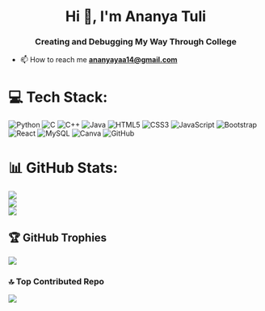<h1 align="center">Hi 👋, I'm Ananya Tuli</h1>
<h3 align="center">Creating and Debugging My Way Through College</h3>

- 📫 How to reach me **ananyayaa14@gmail.com**
# 💻 Tech Stack:
![Python](https://img.shields.io/badge/-Python-3776AB?logo=python&logoColor=white)
![C](https://img.shields.io/badge/-C-00599C?logo=c&logoColor=white)
![C++](https://img.shields.io/badge/-C++-00599C?logo=c%2B%2B&logoColor=white)
![Java](https://img.shields.io/badge/-Java-007396?logo=java&logoColor=white)
![HTML5](https://img.shields.io/badge/-HTML5-E34F26?logo=html5&logoColor=white)
![CSS3](https://img.shields.io/badge/-CSS3-1572B6?logo=css3&logoColor=white)
![JavaScript](https://img.shields.io/badge/-JavaScript-F7DF1E?logo=javascript&logoColor=black)
![Bootstrap](https://img.shields.io/badge/-Bootstrap-563D7C?logo=bootstrap&logoColor=white)
![React](https://img.shields.io/badge/-React-61DAFB?logo=react&logoColor=black)
![MySQL](https://img.shields.io/badge/-MySQL-4479A1?logo=mysql&logoColor=white)
![Canva](https://img.shields.io/badge/-Canva-00C4CC?logo=canva&logoColor=white)
![GitHub](https://img.shields.io/badge/-GitHub-181717?logo=github&logoColor=white)

# 📊 GitHub Stats:
![](https://github-readme-stats.vercel.app/api?username=ananyaaa26&theme=radical&hide_border=true&include_all_commits=true&count_private=true)<br/>
![](https://github-readme-streak-stats.herokuapp.com/?user=ananyaaa26&theme=radical&hide_border=true)<br/>
![](https://github-readme-stats.vercel.app/api/top-langs/?username=ananyaaa26&theme=radical&hide_border=true&include_all_commits=true&count_private=true&layout=compact)

## 🏆 GitHub Trophies
![](https://github-profile-trophy.vercel.app/?username=ananyaaa26&theme=radical&no-frame=true&no-bg=true&margin-w=4)

### 🔝 Top Contributed Repo
![](https://github-contributor-stats.vercel.app/api?username=ananyaaa26&limit=5&theme=radical&combine_all_yearly_contributions=true)

<!-- Proudly created with GPRM ( https://gprm.itsvg.in ) -->
